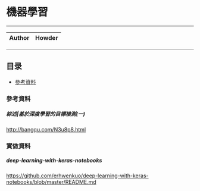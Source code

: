機器學習
===========================

****
	
|Author|Howder|
|---|---


****
## 目录
* [參考資料](#參考資料)

### 參考資料
##### 綜述|基於深度學習的目標檢測(一)
http://bangqu.com/N3u8p8.html

### 實做資料
##### deep-learning-with-keras-notebooks
https://github.com/erhwenkuo/deep-learning-with-keras-notebooks/blob/master/README.md



